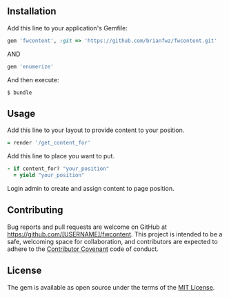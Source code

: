 ## Installation

Add this line to your application's Gemfile:

```ruby
gem 'fwcontent', :git => 'https://github.com/brianfwz/fwcontent.git'
```
AND 

```ruby
gem 'enumerize'
```

And then execute:

    $ bundle

## Usage

Add this line to your layout to provide content to your position. 

```ruby
= render '/get_content_for'
```
Add this line to place you want to put.

```ruby
- if content_for? "your_position"
  = yield "your_position"
```

Login admin to create and assign content to page position.

## Contributing

Bug reports and pull requests are welcome on GitHub at https://github.com/[USERNAME]/fwcontent. This project is intended to be a safe, welcoming space for collaboration, and contributors are expected to adhere to the [Contributor Covenant](contributor-covenant.org) code of conduct.


## License

The gem is available as open source under the terms of the [MIT License](http://opensource.org/licenses/MIT).

